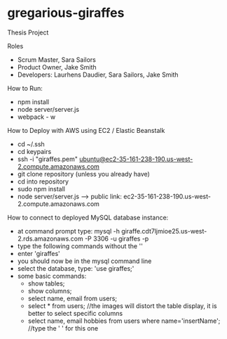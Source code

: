 # gregarious-giraffes
Thesis Project

Roles
- Scrum Master, Sara Sailors
- Product Owner, Jake Smith
- Developers: Laurhens Daudier, Sara Sailors, Jake Smith

How to Run:
- npm install
- node server/server.js
- webpack - w

How to Deploy with AWS using EC2 / Elastic Beanstalk
- cd ~/.ssh
- cd keypairs
- ssh -i "giraffes.pem" ubuntu@ec2-35-161-238-190.us-west-2.compute.amazonaws.com
- git clone repository (unless you already have)
- cd into repository
- sudo npm install
- node server/server.js
--> public link: ec2-35-161-238-190.us-west-2.compute.amazonaws.com

How to connect to deployed MySQL database instance:
- at command prompt type: mysql -h giraffe.cdt7ljmioe25.us-west-2.rds.amazonaws.com -P 3306 -u giraffes -p
- type the following commands without the ''
- enter 'giraffes'
- you should now be in the mysql command line
- select the database, type: 'use giraffes;'
- some basic commands:
  - show tables;
  - show columns;
  - select name, email from users;
  - select * from users; //the images will distort the table display, it is better to select specific columns
  - select name, email hobbies from users where name='insertName';  //type the ' ' for this one
